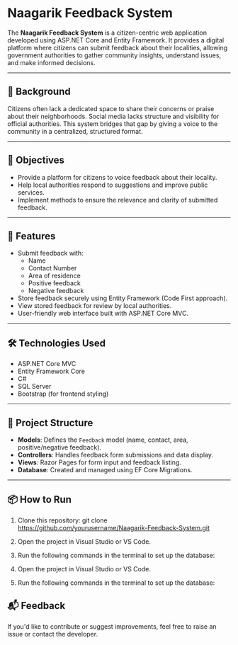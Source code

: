 # Naagarik Feedback System

The **Naagarik Feedback System** is a citizen-centric web application developed using ASP.NET Core and Entity Framework. It provides a digital platform where citizens can submit feedback about their localities, allowing government authorities to gather community insights, understand issues, and make informed decisions.

---

## 🧠 Background

Citizens often lack a dedicated space to share their concerns or praise about their neighborhoods. Social media lacks structure and visibility for official authorities. This system bridges that gap by giving a voice to the community in a centralized, structured format.

---

## 🎯 Objectives

- Provide a platform for citizens to voice feedback about their locality.
- Help local authorities respond to suggestions and improve public services.
- Implement methods to ensure the relevance and clarity of submitted feedback.

---

## 📌 Features

- Submit feedback with:
  - Name
  - Contact Number
  - Area of residence
  - Positive feedback
  - Negative feedback
- Store feedback securely using Entity Framework (Code First approach).
- View stored feedback for review by local authorities.
- User-friendly web interface built with ASP.NET Core MVC.

---

## 🛠️ Technologies Used

- ASP.NET Core MVC
- Entity Framework Core
- C#
- SQL Server
- Bootstrap (for frontend styling)

---

## 📄 Project Structure

- **Models**: Defines the `Feedback` model (name, contact, area, positive/negative feedback).
- **Controllers**: Handles feedback form submissions and data display.
- **Views**: Razor Pages for form input and feedback listing.
- **Database**: Created and managed using EF Core Migrations.

---

## 📦 How to Run

1. Clone this repository:
  git clone https://github.com/yourusername/Naagarik-Feedback-System.git

2. Open the project in Visual Studio or VS Code.
3. Run the following commands in the terminal to set up the database:

2. Open the project in Visual Studio or VS Code.
3. Run the following commands in the terminal to set up the database:


## 📬 Feedback

If you'd like to contribute or suggest improvements, feel free to raise an issue or contact the developer.

